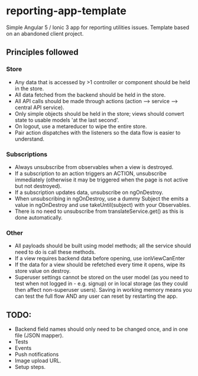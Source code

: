 # reporting-app-template

Simple Angular 5 / Ionic 3 app for reporting utilities issues. Template based on an abandoned client project. 

## Principles followed

### Store

* Any data that is accessed by >1 controller or component should be held in the store.
* All data fetched from the backend should be held in the store.
* All API calls should be made through actions (action --> service --> central API service).
* Only simple objects should be held in the store; views should convert state to usable models 'at the last second'.
* On logout, use a metareducer to wipe the entire store.
* Pair action dispatches with the listeners so the data flow is easier to understand.

### Subscriptions

* Always unsubscribe from observables when a view is destroyed.
* If a subscription to an action triggers an ACTION, unsubscribe immediately (otherwise it may be triggered when the page is not active but not destroyed).
* If a subscription updates data, unsubscribe on ngOnDestroy.
* When unsubscribing in ngOnDestroy, use a dummy Subject the emits a value in ngOnDestroy and use takeUntil(subject) with your Observables.
* There is no need to unsubscribe from translateService.get() as this is done automatically.

### Other

* All payloads should be built using model methods; all the service should need to do is call these methods.
* If a view requires backend data before opening, use ionViewCanEnter
* If the data for a view should be refetched every time it opens, wipe its store value on destroy.
* Superuser settings cannot be stored on the user model (as you need to test when not logged in - e.g. signup) or in local storage (as they could then affect non-superuser users). Saving in working memory means you can test the full flow AND any user can reset by restarting the app. 

## TODO:

* Backend field names should only need to be changed once, and in one file (JSON mapper).
* Tests
* Events
* Push notifications
* Image upload URL.
* Setup steps.
